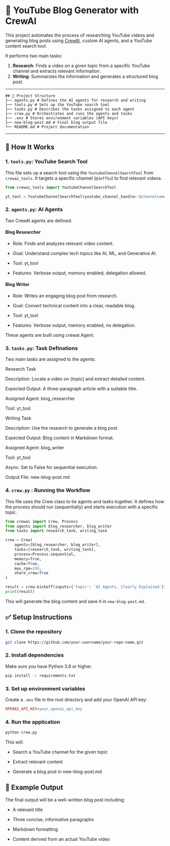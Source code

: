 # 🧠 YouTube Blog Generator with CrewAI

This project automates the process of researching YouTube videos and generating blog posts using [CrewAI](https://github.com/joaomdmoura/crewAI), custom AI agents, and a YouTube content search tool.

It performs two main tasks:
1. **Research**: Finds a video on a given topic from a specific YouTube channel and extracts relevant information.
2. **Writing**: Summarizes the information and generates a structured blog post.

---
```text
## 📁 Project Structure
├── agents.py # Defines the AI agents for research and writing
├── tools.py # Sets up the YouTube search tool
├── tasks.py # Describes the tasks assigned to each agent
├── crew.py # Orchestrates and runs the agents and tasks
├── .env # Stores environment variables (API keys)
├── new-blog-post.md # Final blog output file
└── README.md # Project documentation
```
---

## 🔧 How It Works

### 1. `tools.py`: YouTube Search Tool

This file sets up a search tool using the `YoutubeChannelSearchTool` from `crewai_tools`. It targets a specific channel (`@JeffSu`) to find relevant videos.

```python
from crewai_tools import YoutubeChannelSearchTool

yt_tool = YoutubeChannelSearchTool(youtube_channel_handle='@channelname')
```
### 2. `agents.py`: AI Agents
Two CrewAI agents are defined:

#### Blog Researcher

- Role: Finds and analyzes relevant video content.

- Goal: Understand complex tech topics like AI, ML, and Generative AI.

- Tool: yt_tool

- Features: Verbose output, memory enabled, delegation allowed.

#### Blog Writer

- Role: Writes an engaging blog post from research.

- Goal: Convert technical content into a clear, readable blog.

- Tool: yt_tool

- Features: Verbose output, memory enabled, no delegation.

These agents are built using crewai.Agent.

### 3. `tasks.py`: Task Definations
Two main tasks are assigned to the agents:

Research Task

Description: Locate a video on {topic} and extract detailed content.

Expected Output: A three-paragraph article with a suitable title.

Assigned Agent: blog_researcher

Tool: yt_tool

Writing Task

Description: Use the research to generate a blog post.

Expected Output: Blog content in Markdown format.

Assigned Agent: blog_writer

Tool: yt_tool

Async: Set to False for sequential execution.

Output File: new-blog-post.md

### 4. `crew.py` : Running the Workflow
This file uses the Crew class to tie agents and tasks together. It defines how the process should run (sequentially) and starts execution with a specific topic.
```python
from crewai import Crew, Process
from agents import blog_researcher, blog_writer
from tasks import research_task, writing_task

crew = Crew(
    agents=[blog_researcher, blog_writer],
    tasks=[research_task, writing_task],
    process=Process.sequential,
    memory=True,
    cache=True,
    max_rpm=100,
    share_crew=True
)

result = crew.kickoff(inputs={'topic': 'AI Agents, Clearly Explained'})
print(result)
```
This will generate the blog content and save it in `new-blog-post.md`.

## ✅ Setup Instructions

### 1. Clone the repository

```bash
git clone https://github.com/your-username/your-repo-name.git
```
### 2. Install dependencies

Make sure you have Python 3.8 or higher.
```bash
pip install -r requirements.txt
```
### 3. Set up environment variables
Create a `.env` file in the root directory and add your OpenAI API key:
```ini
OPENAI_API_KEY=your_openai_api_key
```
### 4. Run the application
``` bash
python crew.py
```
This will:
- Search a YouTube channel for the given topic

- Extract relevant content

- Generate a blog post in new-blog-post.md

## 📝 Example Output
The final output will be a well-written blog post including:

- A relevant title

- Three concise, informative paragraphs

- Markdown formatting

- Content derived from an actual YouTube video


